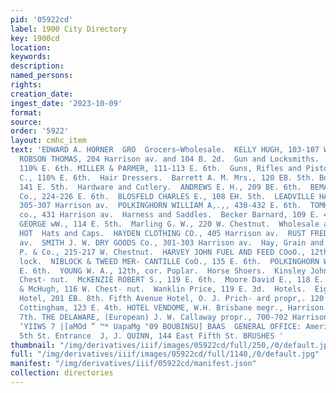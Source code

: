 ```yaml
---
pid: '05922cd'
label: 1900 City Directory
key: 1900cd
location: 
keywords: 
description: 
named_persons: 
rights: 
creation_date: 
ingest_date: '2023-10-09'
format: 
source: 
order: '5922'
layout: cmhc_item
text: 'EDWARD A. HORNER  GRO  Grocers—Wholesale.  KELLY HUGH, 103-107 W. Chestnut.
  ROBSON THOMAS, 204 Harrison av. and 104 B. 2d.  Gun and Locksmiths.  McHUGH C.,,
  110% E. 6th. MILLER & PARMER, 111-113 E. 6th.  Guns, Rifles and Pistols.  McHUGH
  C., 110% E. 6th.  Hair Dressers.  Barrett A. M. Mrs., 120 EB. 5th. Booth Charles,
  141 E. 5th.  Hardware and Cutlery.  ANDREWS E. H., 209 BE. 6th.  BEMAN HARDWARE
  Co., 224-226 E. 6th.  BLOSFELD CHARLES E., 108 EH. 5th.  LEADVILLE HARDWARE Co.,
  305-307 Harrison av.  POLKINGHORN WILLIAM A,.,, 430-432 E. 6th.  TOMKINS H. H. HARDWARE
  co., 431 Harrison av.  Harness and Saddles.  Becker Barnard, 109 E. 4th.  LANCASTER
  GEORGE wW., 114 E. 5th.  Marling G. W., 220 W. Chestnut.  Wholesale and Retail  COAL  361
  HOT  Hats and Caps.  HAYDEN CLOTHING CO., 405 Harrison av.  RUST FRED T., -313 Harrison
  av.  SMITH J. W. DRY GOODS Co., 301-303 Harrison av.  Hay, Grain and Feed.  Crowe
  P. & Co., 215-217 W. Chestnut.  HARVEY JOHN FUEL AND FEED COoO., 12th, cor. Hem-
  lock.  NIBLOCK & TWEED MER- CANTILLE CoO., 135 E. 6th.  POLKINGHORN WILLIAM A, 430-432
  E. 6th.  YOUNG W. A., 12th, cor. Poplar.  Horse Shoers.  Kinsley John H., 141 W.
  Chest- nut.  McKENZIE ROBERT S., 119 E. 6th.  Moore David E., 118 E. 4th.  Walsh
  & McHugh, 116 W. Chest- nut.  Wanklin Price, 119 E. 3d.  Hotels.  Eighth Avenue
  Hotel, 201 EB. 8th. Fifth Avenue Hotel, O. J. Prich- ard propr,. 120 W. 5th. Hotel
  Cottingham, 123 E. 4th. HOTEL VENDOME, W.H. Brisbane megr., Harrison av., nw. cor.
  7th. THE DELAWARE, (European) J. W. Callaway propr., 700-702 Harrison av.  ‘SIA
  ‘YIIWS 7 |[aMOd ” ™* UapaMg "09 BOUBINSU] BAAS  GENERAL OFFICE: American Bank Bldg,
  5th St. Entrance  J, J. QUINN, 144 East Fifth St. BRUSHES '
thumbnail: "/img/derivatives/iiif/images/05922cd/full/250,/0/default.jpg"
full: "/img/derivatives/iiif/images/05922cd/full/1140,/0/default.jpg"
manifest: "/img/derivatives/iiif/05922cd/manifest.json"
collection: directories
---
```

